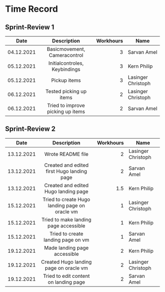 # Time Record

## Sprint-Review 1
| Date | Description | Workhours |	Name |
| ----- |:---------:|---------:|-------|
| 04.12.2021 | Basicmovement, Cameracontrol | 3 | Sarvan Amel
| 05.12.2021 | Initialcontroles, Keybindings | 3 | Kern Philip
| 05.12.2021 | Pickup items | 3 | Lasinger Christoph
| 06.12.2021 | Tested picking up items | 2 | Lasinger Christoph
| 06.12.2021 | Tried to improve picking up items | 2 | Sarvan Amel

## Sprint-Review 2
| Date | Description | Workhours |	Name |
| ----- |:---------:|---------:|-------|
| 13.12.2021 | Wrote README file | 2 | Lasinger Christoph
| 13.12.2021 | Created and edited first Hugo landing page | 2 | Sarvan Amel
| 13.12.2021 | Created and edited Hugo landing page | 1.5 | Kern Philip
| 15.12.2021 | Tried to create Hugo landing page on oracle vm | 1 | Lasinger Christoph
| 15.12.2021 | Tried to make landing page accessible | 1 | Kern Philip
| 15.12.2021 | Tried to create landing page on vm | 1 | Sarvan Amel
| 19.12.2021 | Made landing page accessible | 2 | Kern Philip
| 19.12.2021 | Created Hugo landing page on oracle vm | 2 | Lasinger Christoph
| 19.12.2021 | Tried to edit content on landing page | 2 | Sarvan Amel
